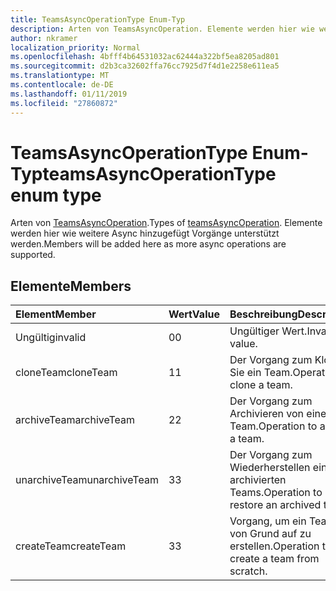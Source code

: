 ```yaml
---
title: TeamsAsyncOperationType Enum-Typ
description: Arten von TeamsAsyncOperation. Elemente werden hier wie weitere Async hinzugefügt Vorgänge unterstützt werden.
author: nkramer
localization_priority: Normal
ms.openlocfilehash: 4bfff4b64531032ac62444a322bf5ea8205ad801
ms.sourcegitcommit: d2b3ca32602ffa76cc7925d7f4d1e2258e611ea5
ms.translationtype: MT
ms.contentlocale: de-DE
ms.lasthandoff: 01/11/2019
ms.locfileid: "27860872"
---
```

# <a name="teamsasyncoperationtype-enum-type"></a><span data-ttu-id="2bb77-104">TeamsAsyncOperationType Enum-Typ</span><span class="sxs-lookup"><span data-stu-id="2bb77-104">teamsAsyncOperationType enum type</span></span>



<span data-ttu-id="2bb77-105">Arten von [TeamsAsyncOperation](teamsasyncoperation.md).</span><span class="sxs-lookup"><span data-stu-id="2bb77-105">Types of [teamsAsyncOperation](teamsasyncoperation.md).</span></span> <span data-ttu-id="2bb77-106">Elemente werden hier wie weitere Async hinzugefügt Vorgänge unterstützt werden.</span><span class="sxs-lookup"><span data-stu-id="2bb77-106">Members will be added here as more async operations are supported.</span></span>

## <a name="members"></a><span data-ttu-id="2bb77-107">Elemente</span><span class="sxs-lookup"><span data-stu-id="2bb77-107">Members</span></span>

| <span data-ttu-id="2bb77-108">Element</span><span class="sxs-lookup"><span data-stu-id="2bb77-108">Member</span></span> | <span data-ttu-id="2bb77-109">Wert</span><span class="sxs-lookup"><span data-stu-id="2bb77-109">Value</span></span>| <span data-ttu-id="2bb77-110">Beschreibung</span><span class="sxs-lookup"><span data-stu-id="2bb77-110">Description</span></span> |
|:---------------|:--------|:----------|
|<span data-ttu-id="2bb77-111">Ungültig</span><span class="sxs-lookup"><span data-stu-id="2bb77-111">invalid</span></span>|<span data-ttu-id="2bb77-112">0</span><span class="sxs-lookup"><span data-stu-id="2bb77-112">0</span></span>|<span data-ttu-id="2bb77-113">Ungültiger Wert.</span><span class="sxs-lookup"><span data-stu-id="2bb77-113">Invalid value.</span></span>|
|<span data-ttu-id="2bb77-114">cloneTeam</span><span class="sxs-lookup"><span data-stu-id="2bb77-114">cloneTeam</span></span>|<span data-ttu-id="2bb77-115">1</span><span class="sxs-lookup"><span data-stu-id="2bb77-115">1</span></span>|<span data-ttu-id="2bb77-116">Der Vorgang zum Klonen Sie ein Team.</span><span class="sxs-lookup"><span data-stu-id="2bb77-116">Operation to clone a team.</span></span>|
|<span data-ttu-id="2bb77-117">archiveTeam</span><span class="sxs-lookup"><span data-stu-id="2bb77-117">archiveTeam</span></span>|<span data-ttu-id="2bb77-118">2</span><span class="sxs-lookup"><span data-stu-id="2bb77-118">2</span></span>|<span data-ttu-id="2bb77-119">Der Vorgang zum Archivieren von einem Team.</span><span class="sxs-lookup"><span data-stu-id="2bb77-119">Operation to archive a team.</span></span>|
|<span data-ttu-id="2bb77-120">unarchiveTeam</span><span class="sxs-lookup"><span data-stu-id="2bb77-120">unarchiveTeam</span></span>|<span data-ttu-id="2bb77-121">3</span><span class="sxs-lookup"><span data-stu-id="2bb77-121">3</span></span>|<span data-ttu-id="2bb77-122">Der Vorgang zum Wiederherstellen eines archivierten Teams.</span><span class="sxs-lookup"><span data-stu-id="2bb77-122">Operation to restore an archived team.</span></span>|
|<span data-ttu-id="2bb77-123">createTeam</span><span class="sxs-lookup"><span data-stu-id="2bb77-123">createTeam</span></span>|<span data-ttu-id="2bb77-124">3</span><span class="sxs-lookup"><span data-stu-id="2bb77-124">3</span></span>|<span data-ttu-id="2bb77-125">Vorgang, um ein Team von Grund auf zu erstellen.</span><span class="sxs-lookup"><span data-stu-id="2bb77-125">Operation to create a team from scratch.</span></span>|

